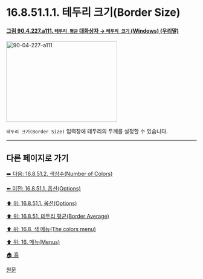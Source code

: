 # 16.8.51.1.1. 테두리 크기(Border Size)

<a id="90-04-227-a111"></a>

#### [그림 90.4.227.a111. `테두리 평균` 대화상자 → `테두리 크기` (Windows) (우리말)](./90-04-0227-border_average.md#90-04-227-a111)
<img width="293" height="213" alt="90-04-227-a111" src="https://github.com/user-attachments/assets/dea69f63-e3a5-40d8-9417-a5346b424582" />

`테두리 크기(Border Size)` 입력창에 테두리의 두께를 설정할 수 있습니다.

***

## 다른 페이지로 가기

[➡️ 다음: 16.8.51.2. 색상수(Number of Colors)](./16-08-51-01-02-number_of_colors.md)

[⬅️ 이전: 16.8.51.1. 옵션(Options)](./16-08-51-01-00-options.md)

[⬆️ 위: 16.8.51.1. 옵션(Options)](./16-08-51-01-00-options.md)

[⬆️ 위: 16.8.51. 테두리 평균(Border Average)](./16-08-51-00-border-average.md)

[⬆️ 위: 16.8. 색 메뉴(The colors menu)](./16-08-00-the-colors-menu.md)

[⬆️ 위: 16. 메뉴(Menus)](./16-00-menus.md)

[🏠 홈](./00-home.md)

[원문](https://docs.gimp.org/2.10/ko/plug-in-borderaverage.html#idm33923)